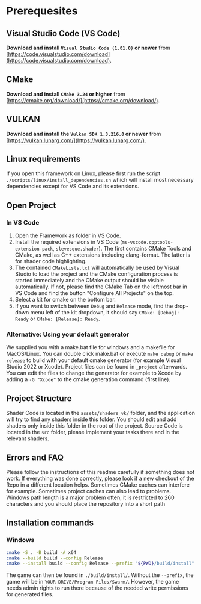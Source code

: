 # Prerequesites

## Visual Studio Code (VS Code)

**Download and install `Visual Studio Code (1.81.0)` or newer** from [https://code.visualstudio.com/download](https://code.visualstudio.com/download).

## CMake

**Download and install `CMake 3.24` or higher** from [https://cmake.org/download/](https://cmake.org/download/).

## VULKAN

**Download and install the `Vulkan SDK 1.3.216.0` or newer** from [https://vulkan.lunarg.com/](https://vulkan.lunarg.com/).

## Linux requirements

If you open this framework on Linux, please first run the script `./scripts/linux/install_dependencies.sh` which will install most necessary dependencies except for VS Code and its extensions.

## Open Project

### In VS Code

1. Open the Framework as folder in VS Code.
2. Install the required extensions in VS Code (`ms-vscode.cpptools-extension-pack`, `slevesque.shader`). The first contains CMake Tools and CMake, as well as C++ extensions including clang-format. The latter is for shader code highlighting.
3. The contained `CMakeLists.txt` will automatically be used by Visual Studio to load the project and the CMake configuration process is started immediately and the CMake output should be visible automatically. If not, please find the CMake Tab on the leftmost bar in VS Code and find the button "Configure All Projects" on the top.
4. Select a kit for cmake on the bottom bar.
5. If you want to switch between `Debug` and `Release` mode, find the drop-down menu left of the kit dropdown, it should say `CMake: [Debug]: Ready` or `CMake: [Release]: Ready`.

### Alternative: Using your default generator

We supplied you with a make.bat file for windows and a makefile for MacOS/Linux. You can double click make.bat or execute `make debug` or `make release` to build with your default cmake generator (for example Visual Studio 2022 or Xcode). Project files can be found in `_project` afterwards. You can edit the files to change the generator for example to Xcode by adding a `-G "Xcode"` to the cmake generation command (first line).

## Project Structure

Shader Code is located in the `assets/shaders_vk/` folder, and the application will try to find any shaders inside this folder. You should edit and add shaders only inside this folder in the root of the project.
Source Code is located in the `src` folder, please implement your tasks there and in the relevant shaders.

## Errors and FAQ

Please follow the instructions of this readme carefully if something does not work.
If everything was done correctly, please look if a new checkout of the Repo in a different location helps.
Sometimes CMake caches can interfere for example. Sometimes project caches can also lead to problems.
Windows path length is a major problem often, it is restricted to 260 characters and you should place the repository into a short path

## Installation commands

### Windows

```bash
cmake -S . -B build -A x64
cmake --build build --config Release
cmake --install build --config Release --prefix "${PWD}/build/install"
```

The game can then be found in `./build/install/`. Without the `--prefix`, the game will be in `YOUR DRIVE/Program Files/Swarm/`. However, the game needs admin rights to run there because of the needed write permissions for generated files.
